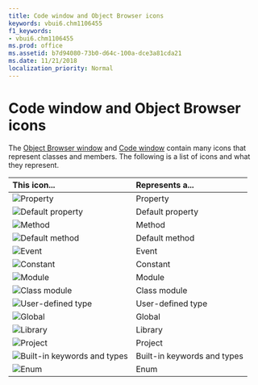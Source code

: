 ```yaml
---
title: Code window and Object Browser icons
keywords: vbui6.chm1106455
f1_keywords:
- vbui6.chm1106455
ms.prod: office
ms.assetid: b7d94080-73b0-d64c-100a-dce3a81cda21
ms.date: 11/21/2018
localization_priority: Normal
---
```



# Code window and Object Browser icons

The [Object Browser window](object-browser.md) and [Code window](code-window.md) contain many icons that represent classes and members. The following is a list of icons and what they represent.

|This icon...|Represents a...|
|:-----------|:--------------|
|![Property](../../../images/property_ZA01201646.gif) | Property|
|![Default property](../../../images/defprop_ZA01201599.gif) |Default property|
|![Method](../../../images/vb2a531_ZA01201804.gif)|Method|
|![Default method](../../../images/defmeth_ZA01201598.gif)|Default method|
|![Event](../../../images/event_ZA01201605.gif)|Event|
|![Constant](../../../images/constant_ZA01201590.gif)|Constant|
|![Module](../../../images/module_ZA01201625.gif)|Module|
|![Class module](../../../images/classmod_ZA01201586.gif)|Class module|
|![User-defined type](../../../images/udt_ZA01201772.gif)|User-defined type|
|![Global](../../../images/global_ZA01201612.gif)|Global|
|![Library](../../../images/library_ZA01201620.gif)|Library|
|![Project](../../../images/project_ZA01201643.gif)|Project|
|![Built-in keywords and types](../../../images/intrin_ZA01201811.gif)|Built-in keywords and types|
|![Enum](../../../images/enum_ZA01201604.gif)|Enum|

